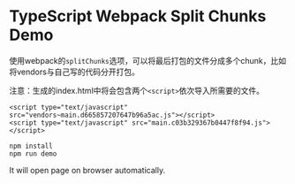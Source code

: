TypeScript Webpack Split Chunks Demo
=================================

使用webpack的`splitChunks`选项，可以将最后打包的文件分成多个chunk，比如将vendors与自己写的代码分开打包。

注意：生成的index.html中将会包含两个`<script>`依次导入所需要的文件。

```
<script type="text/javascript" src="vendors~main.d665857207647b96a5ac.js"></script>
<script type="text/javascript" src="main.c03b329367b0447f8f94.js"></script>
```

```
npm install
npm run demo
```

It will open page on browser automatically.
